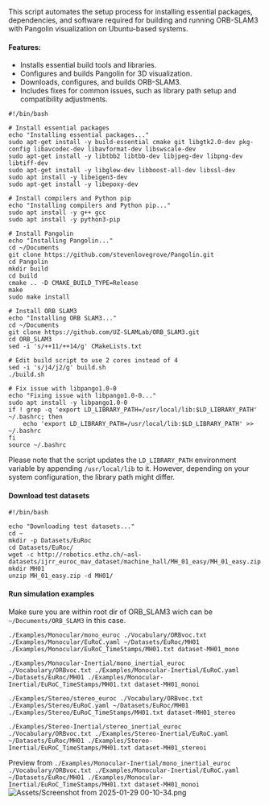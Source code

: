 This script automates the setup process for installing essential packages, dependencies, and software required for building and running ORB-SLAM3 with Pangolin visualization on Ubuntu-based systems.

#### Features:
- Installs essential build tools and libraries.
- Configures and builds Pangolin for 3D visualization.
- Downloads, configures, and builds ORB-SLAM3.
- Includes fixes for common issues, such as library path setup and compatibility adjustments.

```
#!/bin/bash

# Install essential packages
echo "Installing essential packages..."
sudo apt-get install -y build-essential cmake git libgtk2.0-dev pkg-config libavcodec-dev libavformat-dev libswscale-dev
sudo apt-get install -y libtbb2 libtbb-dev libjpeg-dev libpng-dev libtiff-dev
sudo apt-get install -y libglew-dev libboost-all-dev libssl-dev
sudo apt install -y libeigen3-dev
sudo apt-get install -y libepoxy-dev

# Install compilers and Python pip
echo "Installing compilers and Python pip..."
sudo apt install -y g++ gcc
sudo apt install -y python3-pip

# Install Pangolin
echo "Installing Pangolin..."
cd ~/Documents
git clone https://github.com/stevenlovegrove/Pangolin.git
cd Pangolin
mkdir build
cd build
cmake .. -D CMAKE_BUILD_TYPE=Release
make
sudo make install

# Install ORB SLAM3
echo "Installing ORB SLAM3..."
cd ~/Documents
git clone https://github.com/UZ-SLAMLab/ORB_SLAM3.git
cd ORB_SLAM3
sed -i 's/++11/++14/g' CMakeLists.txt

# Edit build script to use 2 cores instead of 4
sed -i 's/j4/j2/g' build.sh
./build.sh

# Fix issue with libpango1.0-0
echo "Fixing issue with libpango1.0-0..."
sudo apt install -y libpango1.0-0
if ! grep -q 'export LD_LIBRARY_PATH=/usr/local/lib:$LD_LIBRARY_PATH' ~/.bashrc; then
    echo 'export LD_LIBRARY_PATH=/usr/local/lib:$LD_LIBRARY_PATH' >> ~/.bashrc
fi
source ~/.bashrc
```

Please note that the script updates the `LD_LIBRARY_PATH` environment variable by appending `/usr/local/lib` to it. However, depending on your system configuration, the library path might differ.

#### Download test datasets
```
#!/bin/bash

echo "Downloading test datasets..."
cd ~
mkdir -p Datasets/EuRoc
cd Datasets/EuRoc/
wget -c http://robotics.ethz.ch/~asl-datasets/ijrr_euroc_mav_dataset/machine_hall/MH_01_easy/MH_01_easy.zip
mkdir MH01
unzip MH_01_easy.zip -d MH01/
```

#### Run simulation examples

Make sure you are within root dir of ORB_SLAM3 wich can be `~/Documents/ORB_SLAM3` in this case.
```
./Examples/Monocular/mono_euroc ./Vocabulary/ORBvoc.txt ./Examples/Monocular/EuRoC.yaml ~/Datasets/EuRoc/MH01 ./Examples/Monocular/EuRoC_TimeStamps/MH01.txt dataset-MH01_mono

./Examples/Monocular-Inertial/mono_inertial_euroc ./Vocabulary/ORBvoc.txt ./Examples/Monocular-Inertial/EuRoC.yaml ~/Datasets/EuRoc/MH01 ./Examples/Monocular-Inertial/EuRoC_TimeStamps/MH01.txt dataset-MH01_monoi

./Examples/Stereo/stereo_euroc ./Vocabulary/ORBvoc.txt ./Examples/Stereo/EuRoC.yaml ~/Datasets/EuRoc/MH01 ./Examples/Stereo/EuRoC_TimeStamps/MH01.txt dataset-MH01_stereo

./Examples/Stereo-Inertial/stereo_inertial_euroc ./Vocabulary/ORBvoc.txt ./Examples/Stereo-Inertial/EuRoC.yaml ~/Datasets/EuRoc/MH01 ./Examples/Stereo-Inertial/EuRoC_TimeStamps/MH01.txt dataset-MH01_stereoi

```
Preview from `./Examples/Monocular-Inertial/mono_inertial_euroc ./Vocabulary/ORBvoc.txt ./Examples/Monocular-Inertial/EuRoC.yaml ~/Datasets/EuRoc/MH01 ./Examples/Monocular-Inertial/EuRoC_TimeStamps/MH01.txt dataset-MH01_monoi`
![Assets/Screenshot from 2025-01-29 00-10-34.png](https://raw.githubusercontent.com/nandan645/UAS-FlightControl-Simulation-And-Algorithms/refs/heads/main/Assets/Screenshot%20from%202025-01-29%2000-10-34.png)
